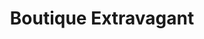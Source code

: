 ---
title: "Boutique Extravagant"
url: /klagenfurt-am-woerthersee/boutique-extravagant/
shop: Kleidung
---